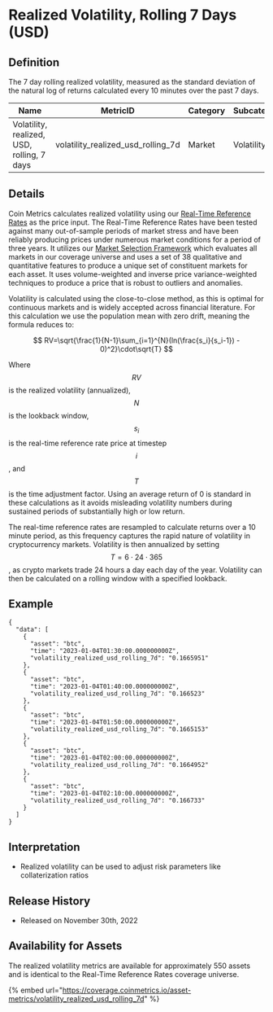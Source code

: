 # Realized Volatility, Rolling 7 Days (USD)

## Definition

The 7 day rolling realized volatility, measured as the standard deviation of the natural log of returns calculated every 10 minutes over the past 7 days.

| Name                                       | MetricID                               | Category | Subcategory | Type  | Unit          | Interval |
| ------------------------------------------ | -------------------------------------- | -------- | ----------- | ----- | ------------- | -------- |
| Volatility, realized, USD, rolling, 7 days | volatility\_realized\_usd\_rolling\_7d | Market   | Volatility  | Ratio | Dimensionless | 7 days   |

## Details

Coin Metrics calculates realized volatility using our [Real-Time Reference Rates](../../market-data/methodologies/coin-metrics-prices-methodology.md#reference-rates-calculation-methodology) as the price input. The Real-Time Reference Rates have been tested against many out-of-sample periods of market stress and have been reliably producing prices under numerous market conditions for a period of three years. It utilizes our [Market Selection Framework](../../market-data/methodologies/coin-metrics-prices-methodology.md#data-inputs) which evaluates all markets in our coverage universe and uses a set of 38 qualitative and quantitative features to produce a unique set of constituent markets for each asset. It uses volume-weighted and inverse price variance-weighted techniques to produce a price that is robust to outliers and anomalies.&#x20;

Volatility is calculated using the close-to-close method, as this is optimal for continuous markets and is widely accepted across financial literature. For this calculation we use the population mean with zero drift, meaning the formula reduces to:

$$
RV=\sqrt{\frac{1}{N-1}\sum_{i=1}^{N}(ln(\frac{s_i}{s_i-1}) - 0)^2}\cdot\sqrt{T}
$$

Where $$RV$$is the realized volatility (annualized), $$N$$is the lookback window, $${s_i}$$ is the real-time reference rate price at timestep $$i$$, and $$T$$ is the time adjustment factor. Using an average return of 0 is standard in these calculations as it avoids misleading volatility numbers during sustained periods of substantially high or low return.

The real-time reference rates are resampled to calculate returns over a 10 minute period, as this frequency captures the rapid nature of volatility in cryptocurrency markets. Volatility is then annualized by setting $$T=6⋅24⋅365$$, as crypto markets trade 24 hours a day each day of the year. Volatility can then be calculated on a rolling window with a specified lookback.

## Example

```
{
  "data": [
    {
      "asset": "btc",
      "time": "2023-01-04T01:30:00.000000000Z",
      "volatility_realized_usd_rolling_7d": "0.1665951"
    },
    {
      "asset": "btc",
      "time": "2023-01-04T01:40:00.000000000Z",
      "volatility_realized_usd_rolling_7d": "0.166523"
    },
    {
      "asset": "btc",
      "time": "2023-01-04T01:50:00.000000000Z",
      "volatility_realized_usd_rolling_7d": "0.1665153"
    },
    {
      "asset": "btc",
      "time": "2023-01-04T02:00:00.000000000Z",
      "volatility_realized_usd_rolling_7d": "0.1664952"
    },
    {
      "asset": "btc",
      "time": "2023-01-04T02:10:00.000000000Z",
      "volatility_realized_usd_rolling_7d": "0.166733"
    }
  ]
}
```

## Interpretation

* Realized volatility can be used to adjust risk parameters like collaterization ratios

## Release History

* Released on November 30th, 2022

## Availability for Assets

The realized volatility metrics are available for approximately 550 assets and is identical to the Real-Time Reference Rates coverage universe.

{% embed url="https://coverage.coinmetrics.io/asset-metrics/volatility_realized_usd_rolling_7d" %}
